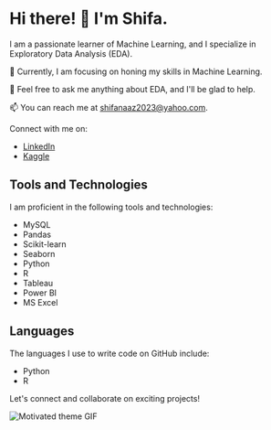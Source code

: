 # Hi there! 👋 I'm Shifa.

I am a passionate learner of Machine Learning, and I specialize in Exploratory Data Analysis (EDA).

🌱 Currently, I am focusing on honing my skills in Machine Learning.

💬 Feel free to ask me anything about EDA, and I'll be glad to help.

📫 You can reach me at shifanaaz2023@yahoo.com.

Connect with me on:
- [LinkedIn](https://www.linkedin.com/in/shifanaaz/)
- [Kaggle](https://www.kaggle.com/shifanaaz125)

## Tools and Technologies

I am proficient in the following tools and technologies:

- MySQL
- Pandas
- Scikit-learn
- Seaborn
- Python
- R
- Tableau
- Power BI
- MS Excel

## Languages

The languages I use to write code on GitHub include:

- Python
- R

Let's connect and collaborate on exciting projects!

![Motivated theme GIF](https://giphy.com/embed/WRRL1EKo9rNe12S4zh)
